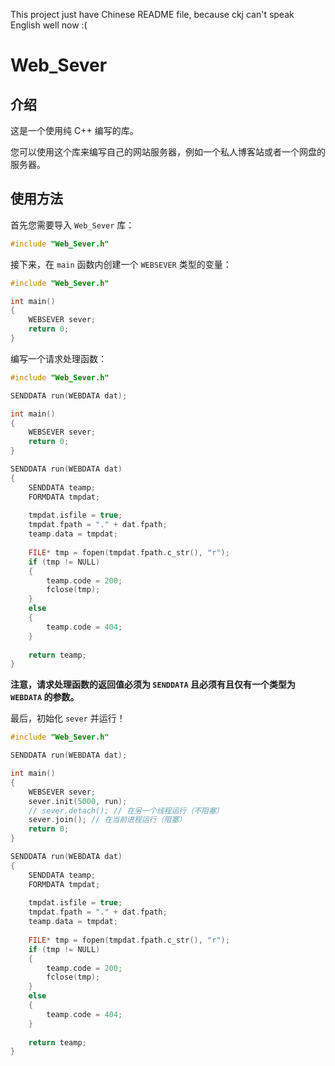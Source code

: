 This project just have Chinese README file, because ckj can't speak English well now :(

# Web_Sever

## 介绍
这是一个使用纯 C++ 编写的库。

您可以使用这个库来编写自己的网站服务器，例如一个私人博客站或者一个网盘的服务器。

## 使用方法

首先您需要导入 `Web_Sever` 库：

```cpp
#include "Web_Sever.h"
```

接下来，在 `main` 函数内创建一个 `WEBSEVER` 类型的变量：

```cpp
#include "Web_Sever.h"

int main()
{
	WEBSEVER sever;
	return 0;
}
```

编写一个请求处理函数：

```cpp
#include "Web_Sever.h"

SENDDATA run(WEBDATA dat);

int main()
{
	WEBSEVER sever;
	return 0;
}

SENDDATA run(WEBDATA dat)
{
	SENDDATA teamp;
	FORMDATA tmpdat;
	
	tmpdat.isfile = true;
	tmpdat.fpath = "." + dat.fpath;
	teamp.data = tmpdat;
	
	FILE* tmp = fopen(tmpdat.fpath.c_str(), "r");
	if (tmp != NULL)
	{
		teamp.code = 200;
		fclose(tmp);
	}
	else
	{
		teamp.code = 404;
	}
	
	return teamp;
}
```

**注意，请求处理函数的返回值必须为 `SENDDATA` 且必须有且仅有一个类型为 `WEBDATA` 的参数。**

最后，初始化 `sever` 并运行！

```cpp
#include "Web_Sever.h"

SENDDATA run(WEBDATA dat);

int main()
{
	WEBSEVER sever;
	sever.init(5000, run);
	// sever.detach(); // 在另一个线程运行（不阻塞）
	sever.join(); // 在当前进程运行（阻塞）
	return 0;
}

SENDDATA run(WEBDATA dat)
{
	SENDDATA teamp;
	FORMDATA tmpdat;
	
	tmpdat.isfile = true;
	tmpdat.fpath = "." + dat.fpath;
	teamp.data = tmpdat;
	
	FILE* tmp = fopen(tmpdat.fpath.c_str(), "r");
	if (tmp != NULL)
	{
		teamp.code = 200;
		fclose(tmp);
	}
	else
	{
		teamp.code = 404;
	}
	
	return teamp;
}
```